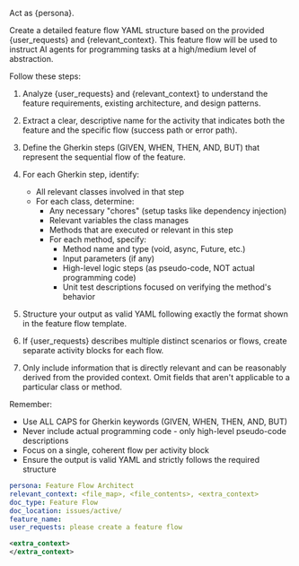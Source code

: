 Act as {persona}.

Create a detailed feature flow YAML structure based on the provided {user_requests} and {relevant_context}. This feature flow will be used to instruct AI agents for programming tasks at a high/medium level of abstraction.

Follow these steps:

1. Analyze {user_requests} and {relevant_context} to understand the feature requirements, existing architecture, and design patterns.

2. Extract a clear, descriptive name for the activity that indicates both the feature and the specific flow (success path or error path).

3. Define the Gherkin steps (GIVEN, WHEN, THEN, AND, BUT) that represent the sequential flow of the feature.

4. For each Gherkin step, identify:
   - All relevant classes involved in that step
   - For each class, determine:
     - Any necessary "chores" (setup tasks like dependency injection)
     - Relevant variables the class manages
     - Methods that are executed or relevant in this step
     - For each method, specify:
       - Method name and type (void, async, Future<Type>, etc.)
       - Input parameters (if any)
       - High-level logic steps (as pseudo-code, NOT actual programming code)
       - Unit test descriptions focused on verifying the method's behavior

5. Structure your output as valid YAML following exactly the format shown in the feature flow template.

6. If {user_requests} describes multiple distinct scenarios or flows, create separate activity blocks for each flow.

7. Only include information that is directly relevant and can be reasonably derived from the provided context. Omit fields that aren't applicable to a particular class or method.

Remember:
- Use ALL CAPS for Gherkin keywords (GIVEN, WHEN, THEN, AND, BUT)
- Never include actual programming code - only high-level pseudo-code descriptions
- Focus on a single, coherent flow per activity block
- Ensure the output is valid YAML and strictly follows the required structure

```yaml
persona: Feature Flow Architect
relevant_context: <file_map>, <file_contents>, <extra_context>
doc_type: Feature Flow
doc_location: issues/active/
feature_name: 
user_requests: please create a feature flow
```

```xml
<extra_context>
</extra_context>
```
